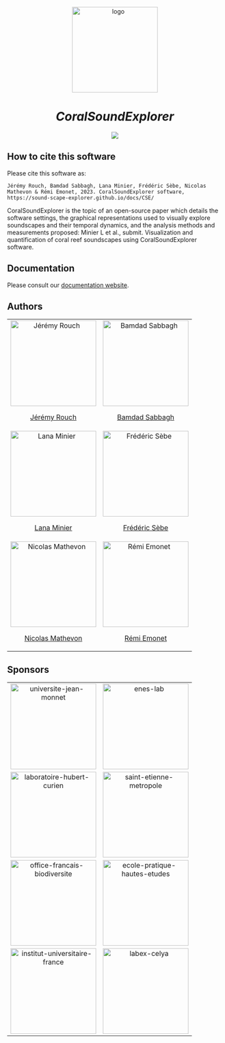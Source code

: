 <div align="center">

<img
alt="logo"
width="200"
src="https://sound-scape-explorer.github.io/img/cse/logo.svg"
/>

# _CoralSoundExplorer_

![](https://sound-scape-explorer.github.io/img/demo.png)

</div>

## How to cite this software

Please cite this software as:

```text
Jérémy Rouch, Bamdad Sabbagh, Lana Minier, Frédéric Sèbe, Nicolas Mathevon & Rémi Emonet, 2023. CoralSoundExplorer software, https://sound-scape-explorer.github.io/docs/CSE/
```

CoralSoundExplorer is the topic of an open-source paper which details the
software settings, the graphical representations used to visually explore
soundscapes and their temporal dynamics, and the analysis methods and
measurements proposed: Minier L et al., submit. Visualization and
quantification of coral reef soundscapes using CoralSoundExplorer software.

## Documentation

Please consult
our [documentation website](https://sound-scape-explorer.github.io).

## Authors

<table align="center">
  <tr>
    <td align="center">
      <img
        alt="Jérémy Rouch"
        src="https://sound-scape-explorer.github.io/img/cse/authors/jeremy-rouch.jpeg"
        width="auto"
        height="200"
      />
      <p align="center">
        <a
          href="https://www.researchgate.net/profile/Jeremy-Rouch"
          target="_blank"
          rel="noopener noreferrer"
        >
          Jérémy Rouch
        </a>
      </p>
    </td>
    <td align="center">
      <img
        alt="Bamdad Sabbagh"
        src="https://sound-scape-explorer.github.io/img/cse/authors/bamdad-sabbagh.jpeg"
        width="auto"
        height="200"
      />
      <p align="center">
        <a
          href="https://bamdad.fr/"
          target="_blank"
          rel="noopener noreferrer"
        >
          Bamdad Sabbagh
        </a>
      </p>
    </td>
  </tr>
  <tr>
    <td align="center">
      <img
        alt="Lana Minier"
        src="https://sound-scape-explorer.github.io/img/cse/authors/lana-minier.jpeg"
        width="auto"
        height="200"
      />
      <p align="center">
        <a
          href="https://www.researchgate.net/profile/Lana-Minier-2"
          target="_blank"
          rel="noopener noreferrer"
        >
          Lana Minier
        </a>
      </p>
    </td>
    <td align="center">
      <img
        alt="Frédéric Sèbe"
        src="https://sound-scape-explorer.github.io/img/cse/authors/frederic-sebe.png"
        width="auto"
        height="200"
      />
      <p align="center">
        <a
          href="https://celya.universite-lyon.fr/membres-de-celya/frederic-sebe--37274.kjsp"
          target="_blank"
          rel="noopener noreferrer"
        >
          Frédéric Sèbe
        </a>
      </p>
    </td>
  </tr>
  <tr>
    <td align="center">
      <img
        alt="Nicolas Mathevon"
        src="https://sound-scape-explorer.github.io/img/cse/authors/nicolas-mathevon.jpeg"
        width="auto"
        height="200"
      />
      <p align="center">
        <a
          href="https://www.eneslab.com/nicolas-mathevon"
          target="_blank"
          rel="noopener noreferrer"
        >
          Nicolas Mathevon
        </a>
      </p>
    </td>
    <td align="center">
      <img
        alt="Rémi Emonet"
        src="https://sound-scape-explorer.github.io/img/cse/authors/remi-emonet.jpg"
        width="auto"
        height="200"
      />
      <p align="center">
        <a
          href="https://home.heeere.com/"
          target="_blank"
          rel="noopener noreferrer"
        >
          Rémi Emonet
        </a>
      </p>
    </td>
  </tr>
</table>

## Sponsors

<table align="center">
  <tr>
    <td align="center">
      <a
        href="https://www.univ-st-etienne.fr/"
        target="_blank"
        rel="noopener noreferrer"
      >
        <img
          alt="universite-jean-monnet"
          src="https://sound-scape-explorer.github.io/img/cse/sponsors/universite-jean-monnet.png"
          width="200"
          height="auto"
        />
      </a>
    </td>
    <td align="center">
      <a
        href="https://www.eneslab.com/"
        target="_blank"
        rel="noopener noreferrer"
      >
        <img
          alt="enes-lab"
          src="https://sound-scape-explorer.github.io/img/cse/sponsors/enes-lab.jpg"
          width="200"
          height="auto"
        />
      </a>
    </td>
  </tr>
  <tr>
    <td align="center">
      <a
        href="https://laboratoirehubertcurien.univ-st-etienne.fr/"
        target="_blank"
        rel="noopener noreferrer"
      >
        <img
          alt="laboratoire-hubert-curien"
          src="https://sound-scape-explorer.github.io/img/cse/sponsors/laboratoire-hubert-curien.svg"
          width="200"
          height="auto"
        />
      </a>
    </td>
    <td align="center">
      <a
        href="https://www.saint-etienne-metropole.fr/"
        target="_blank"
        rel="noopener noreferrer"
      >
        <img
          alt="saint-etienne-metropole"
          src="https://sound-scape-explorer.github.io/img/cse/sponsors/saint-etienne-metropole.png"
          width="200"
          height="auto"
        />
      </a>
    </td>
  </tr>
  <tr>
    <td align="center">
      <a
        href="https://www.ofb.gouv.fr/"
        target="_blank"
        rel="noopener noreferrer"
      >
        <img
          alt="office-francais-biodiversite"
          src="https://sound-scape-explorer.github.io/img/cse/sponsors/office-francais-biodiversite.png"
          width="200"
          height="auto"
        />
      </a>
    </td>
    <td align="center">
      <a
        href="https://www.ephe.psl.eu/"
        target="_blank"
        rel="noopener noreferrer"
      >
        <img
          alt="ecole-pratique-hautes-etudes"
          src="https://sound-scape-explorer.github.io/img/cse/sponsors/ecole-pratique-hautes-etudes.png"
          width="200"
          height="auto"
        />
      </a>
    </td>
  </tr>
  <tr>
    <td align="center">
      <a
        href="https://www.iufrance.fr/"
        target="_blank"
        rel="noopener noreferrer"
      >
        <img
          alt="institut-universitaire-france"
          src="https://sound-scape-explorer.github.io/img/cse/sponsors/institut-universitaire-france.png"
          width="200"
          height="auto"
        />
      </a>
    </td>
    <td align="center">
      <a
        href="https://celya.universite-lyon.fr/labex-celya-151124.kjsp"
        target="_blank"
        rel="noopener noreferrer"
      >
        <img
          alt="labex-celya"
          src="https://sound-scape-explorer.github.io/img/cse/sponsors/labex-celya.svg"
          width="200"
          height="auto"
        />
      </a>
    </td>
  </tr>
</table>
